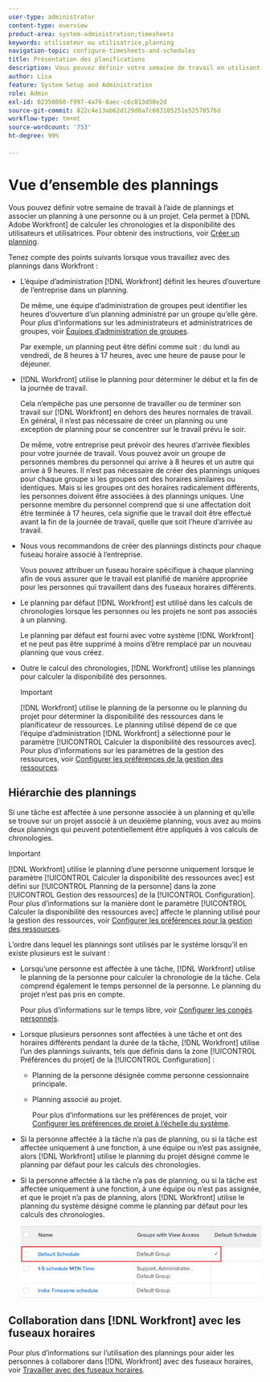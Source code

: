 ```yaml
---
user-type: administrator
content-type: overview
product-area: system-administration;timesheets
keywords: utilisateur ou utilisatrice,planning
navigation-topic: configure-timesheets-and-schedules
title: Présentation des planifications
description: Vous pouvez définir votre semaine de travail en utilisant des plannings. Vous pouvez associer un planning à une personne ou à un projet. Cela permet à  [!DNL Adobe Workfront]  de calculer les chronologies et la disponibilité des personnes. Pour savoir obtenir des instructions, voir Créer un planning.
author: Lisa
feature: System Setup and Administration
role: Admin
exl-id: 02350860-f997-4a76-8aec-c6c813d58e2d
source-git-commit: 822c4e13ab62d129d0a7c603105251e52578576d
workflow-type: tm+mt
source-wordcount: '753'
ht-degree: 99%

---
```


# Vue d’ensemble des plannings

<!-- Audited: 1/2024 -->

Vous pouvez définir votre semaine de travail à l’aide de plannings et associer un planning à une personne ou à un projet. Cela permet à [!DNL Adobe Workfront] de calculer les chronologies et la disponibilité des utilisateurs et utilisatrices. Pour obtenir des instructions, voir [Créer un planning](../../../administration-and-setup/set-up-workfront/configure-timesheets-schedules/create-schedules.md).

Tenez compte des points suivants lorsque vous travaillez avec des plannings dans Workfront :

* L’équipe d’administration [!DNL Workfront] définit les heures d’ouverture de l’entreprise dans un planning.

  De même, une équipe d’administration de groupes peut identifier les heures d’ouverture d’un planning administré par un groupe qu’elle gère. Pour plus d’informations sur les administrateurs et administratrices de groupes, voir [Équipes d’administration de groupes](../../../administration-and-setup/manage-groups/group-roles/group-administrators.md).

  Par exemple, un planning peut être défini comme suit : du lundi au vendredi, de 8 heures à 17 heures, avec une heure de pause pour le déjeuner.

* [!DNL Workfront] utilise le planning pour déterminer le début et la fin de la journée de travail.

  Cela n’empêche pas une personne de travailler ou de terminer son travail sur [!DNL Workfront] en dehors des heures normales de travail. En général, il n’est pas nécessaire de créer un planning ou une exception de planning pour se concentrer sur le travail prévu le soir.

  De même, votre entreprise peut prévoir des heures d’arrivée flexibles pour votre journée de travail. Vous pouvez avoir un groupe de personnes membres du personnel qui arrive à 8 heures et un autre qui arrive à 9 heures. Il n’est pas nécessaire de créer des plannings uniques pour chaque groupe si les groupes ont des horaires similaires ou identiques. Mais si les groupes ont des horaires radicalement différents, les personnes doivent être associées à des plannings uniques. Une personne membre du personnel comprend que si une affectation doit être terminée à 17 heures, cela signifie que le travail doit être effectué avant la fin de la journée de travail, quelle que soit l’heure d’arrivée au travail.

* Nous vous recommandons de créer des plannings distincts pour chaque fuseau horaire associé à l’entreprise.

  Vous pouvez attribuer un fuseau horaire spécifique à chaque planning afin de vous assurer que le travail est planifié de manière appropriée pour les personnes qui travaillent dans des fuseaux horaires différents.

* Le planning par défaut [!DNL Workfront] est utilisé dans les calculs de chronologies lorsque les personnes ou les projets ne sont pas associés à un planning.

  Le planning par défaut est fourni avec votre système [!DNL Workfront] et ne peut pas être supprimé à moins d’être remplacé par un nouveau planning que vous créez.

* Outre le calcul des chronologies, [!DNL Workfront] utilise les plannings pour calculer la disponibilité des personnes.

  >[!IMPORTANT]
  >
  >[!DNL Workfront] utilise le planning de la personne ou le planning du projet pour déterminer la disponibilité des ressources dans le planificateur de ressources. Le planning utilisé dépend de ce que l’équipe d’administration [!DNL Workfront] a sélectionné pour le paramètre [!UICONTROL Calculer la disponibilité des ressources avec]. Pour plus d’informations sur les paramètres de la gestion des ressources, voir [Configurer les préférences de la gestion des ressources](../../../administration-and-setup/set-up-workfront/configure-system-defaults/configure-resource-mgmt-preferences.md).

## Hiérarchie des plannings

Si une tâche est affectée à une personne associée à un planning et qu’elle se trouve sur un projet associé à un deuxième planning, vous avez au moins deux plannings qui peuvent potentiellement être appliqués à vos calculs de chronologies.

>[!IMPORTANT]
>
>[!DNL Workfront] utilise le planning d’une personne uniquement lorsque le paramètre [!UICONTROL Calculer la disponibilité des ressources avec] est défini sur [!UICONTROL Planning de la personne] dans la zone [!UICONTROL Gestion des ressources] de la [!UICONTROL Configuration]. Pour plus d’informations sur la manière dont le paramètre [!UICONTROL Calculer la disponibilité des ressources avec] affecte le planning utilisé pour la gestion des ressources, voir [Configurer les préférences pour la gestion des ressources](../../../administration-and-setup/set-up-workfront/configure-system-defaults/configure-resource-mgmt-preferences.md).

L’ordre dans lequel les plannings sont utilisés par le système lorsqu’il en existe plusieurs est le suivant :

* Lorsqu’une personne est affectée à une tâche, [!DNL Workfront] utilise le planning de la personne pour calculer la chronologie de la tâche. Cela comprend également le temps personnel de la personne. Le planning du projet n’est pas pris en compte.

  Pour plus d’informations sur le temps libre, voir [Configurer les congés personnels](../../../workfront-basics/manage-your-account-and-profile/configuring-your-user-profile/personal-time-overview.md).

* Lorsque plusieurs personnes sont affectées à une tâche et ont des horaires différents pendant la durée de la tâche, [!DNL Workfront] utilise l’un des plannings suivants, tels que définis dans la zone [!UICONTROL Préférences du projet] de la [!UICONTROL Configuration] :

   * Planning de la personne désignée comme personne cessionnaire principale.
   * Planning associé au projet.

     Pour plus d’informations sur les préférences de projet, voir [Configurer les préférences de projet à l’échelle du système](../../../administration-and-setup/set-up-workfront/configure-system-defaults/set-project-preferences.md).

* Si la personne affectée à la tâche n’a pas de planning, ou si la tâche est affectée uniquement à une fonction, à une équipe ou n’est pas assignée, alors [!DNL Workfront] utilise le planning du projet désigné comme le planning par défaut pour les calculs des chronologies.
* Si la personne affectée à la tâche n’a pas de planning, ou si la tâche est affectée uniquement à une fonction, à une équipe ou n’est pas assignée, et que le projet n’a pas de planning, alors [!DNL Workfront] utilise le planning du système désigné comme le planning par défaut pour les calculs des chronologies.

  ![](assets/default-schedule.png)

## Collaboration dans [!DNL Workfront] avec les fuseaux horaires

Pour plus d’informations sur l’utilisation des plannings pour aider les personnes à collaborer dans [!DNL Workfront] avec des fuseaux horaires, voir [Travailler avec des fuseaux horaires](../../../workfront-basics/tips-tricks-and-troubleshooting/working-across-timezones.md).
